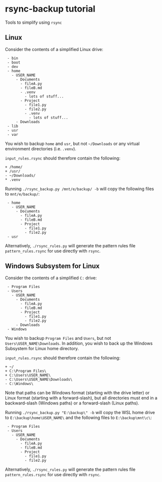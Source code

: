 # rsync-backup tutorial
Tools to simplify using `rsync`

## Linux

Consider the contents of a simplified Linux drive:

```
 - bin
 - boot
 - dev
 - home
   - USER_NAME
     - Documents
       - fileA.py
       - fileB.md
       - .venv
         - lots of stuff...
       - Project
         - file1.py
         - file2.py
         - .venv
           - lots of stuff...
     - Downloads
 - lib
 - usr
 - var
```

You wish to backup `home` and `usr`, but not `~/Downloads` or any virtual environment directories (i.e. `.venv`).

`input_rules.rsync` should therefore contain the following:

```
+ /home/
+ /usr/
- ~/Downloads/
* .venv
```

Running `./rsync_backup.py /mnt/e/backup/ -b` will copy the following files to `mnt/e/backup/`:

```
 - home
   - USER_NAME
     - Documents
       - fileA.py
       - fileB.md
       - Project
         - file1.py
         - file2.py
 - usr
```

Alternatively, `./rsync_rules.py` will generate the pattern rules file `pattern_rules.rsync` for use directly with `rsync`.

## Windows Subsystem for Linux

Consider the contents of a simplified `C:` drive:

```
 - Program Files
 - Users
   - USER_NAME
     - Documents
       - fileA.py
       - fileB.md
       - Project
         - file1.py
         - file2.py
     - Downloads
 - Windows
```

You wish to backup `Program Files` and `Users`, but not `Users\USER_NAME\Downloads`. In addition, you wish to back up the Windows Subsystem for Linux home directory.

`input_rules.rsync` should therefore contain the following:

```
+ ~/
+ C:\Program Files\
+ C:\Users\USER_NAME\
- C:\Users\USER_NAME\Downloads\
- C:\Windows\
```

Note that paths can be Windows format (starting with the drive letter) or Linux format (starting with a forward-slash), but all directories must end in a backward-slash (Windows paths) or a forward-slash (Linux paths).

Running `./rsync_backup.py "E:\backup\" -b` will copy the WSL home drive to `E:\backup\home\USER_NAME\` and the following files to `E:\backup\mnt\c\`:

```
 - Program Files
 - Users
   - USER_NAME
     - Documents
       - fileA.py
       - fileB.md
       - Project
         - file1.py
         - file2.py
```

Alternatively, `./rsync_rules.py` will generate the pattern rules file `pattern_rules.rsync` for use directly with `rsync`.
